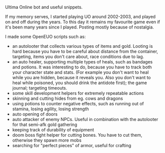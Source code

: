 Ultima Online bot and useful snippets.

If my memory serves, I started playing UO around 2002-2003, and played
on and off during the years. To this day it remains my favourite game even
if it's been many years since I played. Posting mostly because of nostalgia.

I made some OpenEUO scripts such as:
* an autolooter that collects various types of items and gold. Looting is hard
because you have to be careful about distance from the container, targeting,
items you don't care about, race conditions due to lag.
* an auto healer, supporting multiple types of heals, such as bandages and 
potions. It was interesting to do, because you have to track both your
character state and stats. (For example you don't want to heal while you are
hidden, because it reveals you. Also you don't want to heal while poisoned,
you should drink the antidote first); the game journal; targeting timeouts.
* some skill development helpers for extremely repeatable actions
* skinning and cutting hides from eg. cows and dragons
* using potions to counter negative effects, such as running out of stamina,
losing agility, losing strength
* auto opening of doors
* auto attacker of enemy NPCs. Useful in combination with the autolooter for
that semi-afk gold gathering
* keeping track of durability of equipment
* doom boss fight helper for cutting bones. You have to cut them, otherwise
they spawn more mobs
* searching for "perfect pieces" of armor, useful for crafting